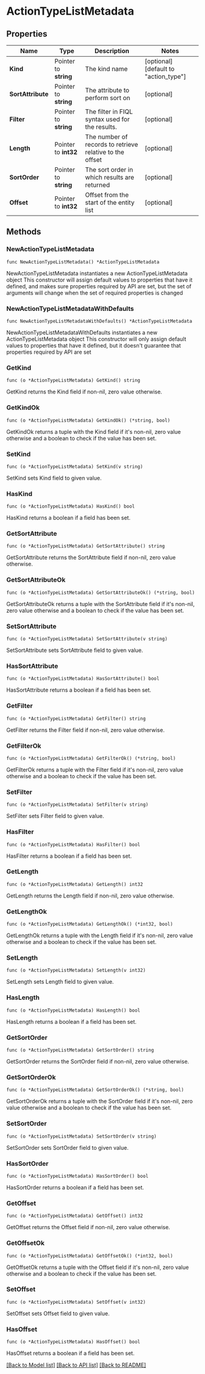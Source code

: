 # ActionTypeListMetadata

## Properties

Name | Type | Description | Notes
------------ | ------------- | ------------- | -------------
**Kind** | Pointer to **string** | The kind name | [optional] [default to "action_type"]
**SortAttribute** | Pointer to **string** | The attribute to perform sort on | [optional] 
**Filter** | Pointer to **string** | The filter in FIQL syntax used for the results. | [optional] 
**Length** | Pointer to **int32** | The number of records to retrieve relative to the offset | [optional] 
**SortOrder** | Pointer to **string** | The sort order in which results are returned | [optional] 
**Offset** | Pointer to **int32** | Offset from the start of the entity list | [optional] 

## Methods

### NewActionTypeListMetadata

`func NewActionTypeListMetadata() *ActionTypeListMetadata`

NewActionTypeListMetadata instantiates a new ActionTypeListMetadata object
This constructor will assign default values to properties that have it defined,
and makes sure properties required by API are set, but the set of arguments
will change when the set of required properties is changed

### NewActionTypeListMetadataWithDefaults

`func NewActionTypeListMetadataWithDefaults() *ActionTypeListMetadata`

NewActionTypeListMetadataWithDefaults instantiates a new ActionTypeListMetadata object
This constructor will only assign default values to properties that have it defined,
but it doesn't guarantee that properties required by API are set

### GetKind

`func (o *ActionTypeListMetadata) GetKind() string`

GetKind returns the Kind field if non-nil, zero value otherwise.

### GetKindOk

`func (o *ActionTypeListMetadata) GetKindOk() (*string, bool)`

GetKindOk returns a tuple with the Kind field if it's non-nil, zero value otherwise
and a boolean to check if the value has been set.

### SetKind

`func (o *ActionTypeListMetadata) SetKind(v string)`

SetKind sets Kind field to given value.

### HasKind

`func (o *ActionTypeListMetadata) HasKind() bool`

HasKind returns a boolean if a field has been set.

### GetSortAttribute

`func (o *ActionTypeListMetadata) GetSortAttribute() string`

GetSortAttribute returns the SortAttribute field if non-nil, zero value otherwise.

### GetSortAttributeOk

`func (o *ActionTypeListMetadata) GetSortAttributeOk() (*string, bool)`

GetSortAttributeOk returns a tuple with the SortAttribute field if it's non-nil, zero value otherwise
and a boolean to check if the value has been set.

### SetSortAttribute

`func (o *ActionTypeListMetadata) SetSortAttribute(v string)`

SetSortAttribute sets SortAttribute field to given value.

### HasSortAttribute

`func (o *ActionTypeListMetadata) HasSortAttribute() bool`

HasSortAttribute returns a boolean if a field has been set.

### GetFilter

`func (o *ActionTypeListMetadata) GetFilter() string`

GetFilter returns the Filter field if non-nil, zero value otherwise.

### GetFilterOk

`func (o *ActionTypeListMetadata) GetFilterOk() (*string, bool)`

GetFilterOk returns a tuple with the Filter field if it's non-nil, zero value otherwise
and a boolean to check if the value has been set.

### SetFilter

`func (o *ActionTypeListMetadata) SetFilter(v string)`

SetFilter sets Filter field to given value.

### HasFilter

`func (o *ActionTypeListMetadata) HasFilter() bool`

HasFilter returns a boolean if a field has been set.

### GetLength

`func (o *ActionTypeListMetadata) GetLength() int32`

GetLength returns the Length field if non-nil, zero value otherwise.

### GetLengthOk

`func (o *ActionTypeListMetadata) GetLengthOk() (*int32, bool)`

GetLengthOk returns a tuple with the Length field if it's non-nil, zero value otherwise
and a boolean to check if the value has been set.

### SetLength

`func (o *ActionTypeListMetadata) SetLength(v int32)`

SetLength sets Length field to given value.

### HasLength

`func (o *ActionTypeListMetadata) HasLength() bool`

HasLength returns a boolean if a field has been set.

### GetSortOrder

`func (o *ActionTypeListMetadata) GetSortOrder() string`

GetSortOrder returns the SortOrder field if non-nil, zero value otherwise.

### GetSortOrderOk

`func (o *ActionTypeListMetadata) GetSortOrderOk() (*string, bool)`

GetSortOrderOk returns a tuple with the SortOrder field if it's non-nil, zero value otherwise
and a boolean to check if the value has been set.

### SetSortOrder

`func (o *ActionTypeListMetadata) SetSortOrder(v string)`

SetSortOrder sets SortOrder field to given value.

### HasSortOrder

`func (o *ActionTypeListMetadata) HasSortOrder() bool`

HasSortOrder returns a boolean if a field has been set.

### GetOffset

`func (o *ActionTypeListMetadata) GetOffset() int32`

GetOffset returns the Offset field if non-nil, zero value otherwise.

### GetOffsetOk

`func (o *ActionTypeListMetadata) GetOffsetOk() (*int32, bool)`

GetOffsetOk returns a tuple with the Offset field if it's non-nil, zero value otherwise
and a boolean to check if the value has been set.

### SetOffset

`func (o *ActionTypeListMetadata) SetOffset(v int32)`

SetOffset sets Offset field to given value.

### HasOffset

`func (o *ActionTypeListMetadata) HasOffset() bool`

HasOffset returns a boolean if a field has been set.


[[Back to Model list]](../README.md#documentation-for-models) [[Back to API list]](../README.md#documentation-for-api-endpoints) [[Back to README]](../README.md)


